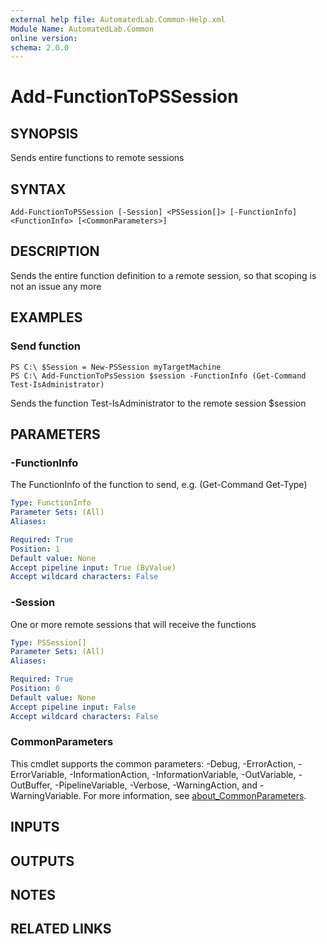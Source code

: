 ```yaml
---
external help file: AutomatedLab.Common-Help.xml
Module Name: AutomatedLab.Common
online version:
schema: 2.0.0
---
```


# Add-FunctionToPSSession

## SYNOPSIS
Sends entire functions to remote sessions

## SYNTAX

```
Add-FunctionToPSSession [-Session] <PSSession[]> [-FunctionInfo] <FunctionInfo> [<CommonParameters>]
```

## DESCRIPTION
Sends the entire function definition to a remote session, so that scoping is not an issue any more

## EXAMPLES

### Send function
```
PS C:\ $Session = New-PSSession myTargetMachine
PS C:\ Add-FunctionToPsSession $session -FunctionInfo (Get-Command Test-IsAdministrator)
```

Sends the function Test-IsAdministrator to the remote session $session

## PARAMETERS

### -FunctionInfo
The FunctionInfo of the function to send, e.g.
(Get-Command Get-Type)

```yaml
Type: FunctionInfo
Parameter Sets: (All)
Aliases:

Required: True
Position: 1
Default value: None
Accept pipeline input: True (ByValue)
Accept wildcard characters: False
```

### -Session
One or more remote sessions that will receive the functions

```yaml
Type: PSSession[]
Parameter Sets: (All)
Aliases:

Required: True
Position: 0
Default value: None
Accept pipeline input: False
Accept wildcard characters: False
```

### CommonParameters
This cmdlet supports the common parameters: -Debug, -ErrorAction, -ErrorVariable, -InformationAction, -InformationVariable, -OutVariable, -OutBuffer, -PipelineVariable, -Verbose, -WarningAction, and -WarningVariable. For more information, see [about_CommonParameters](http://go.microsoft.com/fwlink/?LinkID=113216).

## INPUTS

## OUTPUTS

## NOTES

## RELATED LINKS
